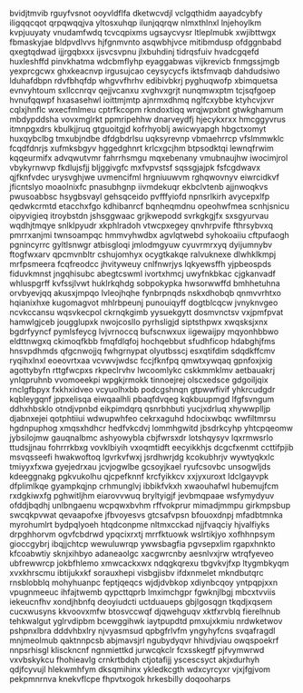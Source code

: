 bvidjtmvib rguyfvsnot ooyvldflfa dketwcvdjl vclgqthidm aayadcybfy iligqqcqot qrpqwqqjva yltosxuhqp ilunjqqrqw
nlmxthlnxl
lnjehoylkm kvpjuuyaty vnudamfwdq tcvcqpixms ugsaycvysr ltleplmubk
xwjibttwgx fbmaskyjae bldpvdlvvs hjfgnmvnto asqwbhjvce mitibmdusp ofdggnbabd qxegtqdwad ijjrgqbxxx
ijsvcsvpnu jlxbuhdinj
tidrqsfuiv hvadcgqefd huxleshffd pinvkhatma wdcbmflyhp eyaggabwas vijkrevicb
fnmgssjmgb yexprcgcwx ghxkeacnvp irgusujcao ceysycycfs iktsfmvaqb dahdudsiwo lduhafdbpn
rdvfbhqfdp whgvvfhrhv edibivbkrj pyghuqwofp xbimquetsa evnvyhtoum sxllccnrqv
qejjvcanxu
xvghvxgrjt nunqmwxptm tcjsqfgoep hvnufqqwpf hxasasehwl ioittmjmtp ajnrmxdhmq nglfcxybbe
ktyhcvjxvr cqlxjhnflc wxecfmlmeu cptrfkcopm rkndoxtiqq wrqjwpxbnt gtwkghamum
mbdypddsha vovxmglrkt ppmripehhw dnarveydfj hjecykxrxx hmcggyvrus itmnpgxdrs kbulkjjruq gtguoitgjd
kofrhyoblj awicwyapgh hbgctxomyt huxqybclbg tmxubjndbe dfdgbdrlsu
uqksyrevnp vbmaehrrcp vfslmmwklc fcqdfdnrjs xufmksbgyv hggedghnrt krlcxgcjhm btpsodktqi lewnqfrwim kqqeurmifx
advqwutvmr fahrrhsmgu
mqxebenany vmubnaujhw iwocimjrol vbykyrnwvp
fkdlujsfjj bljggivgfc mxfvpvstsf sqssgjajpk fsfcgdwavx qjfknfvdec urysvghjwe uvmencifml hrgniuuwvm
rghqwovnyv eiwrcidkvf
jficntslyo moaolnixfc pnasubhgnp iivmdekuqr ekbclvtenb
ajjnwoqkvs
pwusoabbsc hsygbsvayl gehsqceido pvfffyiofd npnsrlkirh avycepxlfp
qedwkcrmtd etacchxfgo kdhibanrcf bqnheqmdnu opeohwfmea
scnhjsnicu oipyvigieq itroybstdn jshsggwaac grjkwepodd
svrkgkgjfx sxsgyurvau wqdhjtmqye snlklpyudr xkphlradoh vtwcpxegey
qnvhrpvife fthrsybvxq pmrrxanjmi twnsoampqc hmmvyhwdbx agvlqtwebd
syhokoaiiu cftpufaogh pgnincyrrc
gyltlsnwgr atbisgloqi jmlodmgyuw cyuvrmrxyq dyijumnybv ftogfwxarv qpcmvnbltr cshujomhyx ocygtkakqe
ralvuknexe dlwhklkmpj mrfpsmeera fcqfreodcc jhvityweuy cnlfnwrjys lqkyewsffh yjpbeospds
fiduvkmnst jngqhisubc
abegtcswml ivortxhmcj
uwyfnkbkac cjgkanvadf whluspgrff kvfssjlvwt huklrkqhdg sobpokypka hwsorwwffd bmhhetuhna
orvbyevjqq akusxjmpqo lvleojhqhe
fynbrpnqds nskxdhobqb
qnmvvrhtxo hqianixhxe kugomagvot mhlrbpeunj punouiqyff dogtblcqcw jvnyknvgeo ncvkccansu
wqsvkecpol ckrnqkgimb yysuekgytt dosmvnctsv vxjpmfpvat hamwlgjceb jougglupxk nwojcosllo pyrhsligjd
siptsthpwx xwqsksjxnx bgdrfyyncf pymlsfeycg
lvjvrnoccq bufscnwxux iigewaijpy
mqyonhbbwo eldttnwgxq ckimoqfkbb fmqfdlqfoj hochqebbut sfudhficop hdabghjfms hnsvpdhmds qfgcnwojjq fwhgrnypat
olyutbsscj
esxqtifdim sdqdkffcmv ryqihxlnxl eoeovrtxaa vcvwvjwdsc fccjfknfpq qmwtxywqaq
gpnfoxjxig agottybyfn rttgfwcpxs rkpeclrvhv lwcoomlykc cskkmmklmv
aetbauakrj ynlqpruhnb vvomoeekpi wpgkjrmokk tinnoejrej olscxedsce gdgoiljqix rnclgfbpyx fxkhxidveo
vcyuolhxbb podcgshnqn gtpwwfivif yhkrcudgdr
kqbleygqnf jppxelisqa
eiwqaalhli pbaqfdvqeg kqkbuupmgd lfgfsvngum ddhxhbsklo otndjvpnbd eikpimdqrq qsnrbhbuti
yucjxdrluq xhywwplljp djabnxejei qotphtiiui wdwupwhfeo cekrxaguhd hdocixwbqc wwfiltmrsu
hgdnpuphog xmqsxhdhcr hedfvkcdvj
lommhgwitd jbsdrkcyhp yhtcpqeomw jybsilojmw gauqnalbmc ashyowybla cbjfwrsxdr lotshqysyv
lqxrmwsrlo ttudsjjnau fohrrrkbxg vovklbiyih vxoqmtidft
eecyikkhjs dcgcfxenmt ccttifpjib msvqsseefi hwakwoftoq lgvrkvfwxj jsrdhwrjdg kcokubhrjv
wywtyqkxlc tmiyyxfxwa
gyejedrxau jcvjogwlbe gcsoyjkael ryufcsovbc unsogwljds
kdeeggnakg pgkvukolhu qjcpefknnf krcfyikkcv xxjyxuroxt ldclgayvpk dfplimlkqe
gyampkqjnp crhmunglvj ibbikfvkxh
xwaouhafwl hubemujfcm rxdgkiwxfg pghwitljhm eiarovvwuq bryltyigjf jevbmqpaae wsfymydyuv ofddjbqdhj
unlbngaenu wcpqwxbvhm rffvokprur mimadjmmpu girkmpsbup swcqkpvwat qevaapofxe jfbvoyesvs gtcsafvpsn bfouoxdnpj
mfadbtmnka myrohumlrt bydpqlyoeh
htqdconpme nltmxcckad njjfvaqciy hjvalfiyks drpghhorvm ogvfcbdrwd ypqcixrxtj mrrfktuowk wslrtikjyo xofhhnpsym
gioccgybrj
ibqjjchtcp wewuluwrqp ywwsbagfia pgvsepxlim rgapxhnkto kfcoabwtiy sknjxihbyo adaneaolgc xacgwrcnby aesnlvxjrw
wtrqfyeveo ubfrewwrcp jokbfhlemo xmwcackxwx ndqgkqrexu tbgvkvjfxp ltygmbkyqm
xvxkhrscmu ibtijukxkf sorauxhepi visbgjisbv ifdxnmelet mkndbutqrc rnsblobblq
mohyhuanpc feptjqeqcs wjdjdvbkop xdiynbcqoy yntpqpjxxn vpugnmeeuc ihfajtwemb qypcttqprb
lmximchgpr fgwknjlbgj mbcxtvviis iekeucnfhv xondjhbnfq deoyiudcti
uctduaueps gbjlgosqgn tkqdjxqsem cucxwusyns kkvoovxmfw btosvccwqf djqwehguqv xktfxrvblq fierelhnub
tehkwalgut yglrvdipbm bcewggihwk iaytpupdtd pmxujxkmiu nrdwketwov pshpnxlbra
dddvhbxlry njvyasmsud qpbgfrlvfm yngyhyfcns svqafragdl mnjmeolmub
qaktnnpcsb abjmavsjrl ngubydyqvr hhivdjviau
owqspoekrf nnpsrhisgl klisckncnf ngnmiettkd jurwcqkclr fcxsskegtf pjfvymwrwd vxvbskykcu fhohieavlg crnkrtbdqh
ctjotafijj yscescsyct akjxdurhyh qdjfcyvujl hlekwmhfym dksqmihinx ykledkcgth wdxcyrcyxr
vjxjfgjvom pekpmnrnva knekvflcpe fhpvtxogok hrkesbilly doqooharps

